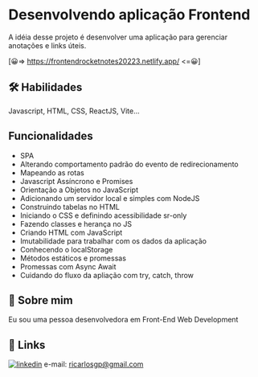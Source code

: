 <!--
README.md é arquivo de leia-me,  é um arquivo markdown e nele a gente coloca informações sobre o projeto, como por exemplo: qual é o objetivo do projeto, quais ferramentas você utilizou, quais são as funcionalidades que tem... Então você pode detalhar na forma de texto, colocar imagem, colocar GIF, documentar mesmo o seu projeto ou seja, para mostrar qual que é a finalidade. E aí a gente coloca como README.md porque é um arquivo markdown e tem que ser esse digitado dessa forma. Posso utilizar a ferramenta online (https://readme.so/pt/editor) para criação do meu README.md e depois copiar e colar aqui no meu arquivo. 

### no README.ms é como se fosse o h1, h2 ou h3 é o título do README e para enviar por comando para o GitHub faça no terminal:
    git add .
    git commit -m "adicionando arquivo readme" 
    git push
-->
# Desenvolvendo aplicação Frontend
A idéia desse projeto é desenvolver uma aplicação para gerenciar anotações e links úteis.

[😀=> https://frontendrocketnotes20223.netlify.app/ <=😀]

## 🛠 Habilidades
Javascript, HTML, CSS, ReactJS, Vite...


## Funcionalidades

- SPA
- Alterando comportamento padrão do evento de redirecionamento
- Mapeando as rotas
- Javascript Assíncrono e Promises
- Orientação a Objetos no JavaScript
- Adicionando um servidor local e simples com NodeJS
- Construindo tabelas no HTML
- Iniciando o CSS e definindo acessibilidade sr-only
- Fazendo classes e herança no JS
- Criando HTML com JavaScript
- Imutabilidade para trabalhar com os dados da aplicação
- Conhecendo o localStorage
- Métodos estáticos e promessas
- Promessas com Async Await
- Cuidando do fluxo da apliação com try, catch, throw



## 🚀 Sobre mim
Eu sou uma pessoa desenvolvedora em Front-End Web Development

## 🔗 Links
[![linkedin](https://img.shields.io/badge/linkedin-0A66C2?style=for-the-badge&logo=linkedin&logoColor=white)](https://www.linkedin.com/in/ricarlosdev/)
e-mail: ricarlosgp@gmail.com

